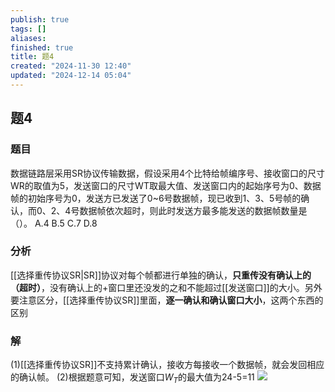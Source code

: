 ```yaml
---
publish: true
tags: []
aliases: 
finished: true
title: 题4
created: "2024-11-30 12:40"
updated: "2024-12-14 05:04"
---
```

## 题4
### 题目
数据链路层采用SR协议传输数据，假设采用4个比特给帧编序号、接收窗口的尺寸WR的取值为5，发送窗口的尺寸WT取最大值、发送窗口内的起始序号为0、数据帧的初始序号为0，发送方已发送了0~6号数据帧，现已收到1、3、5号帧的确认，而0、2、4号数据帧依次超时，则此时发送方最多能发送的数据帧数量是（）。
A.4
B.5
C.7
D.8
### 分析
[[选择重传协议SR|SR]]协议对每个帧都进行单独的确认，**只重传没有确认上的（超时）**，没有确认上的+窗口里还没发的之和不能超过[[发送窗口]]的大小。另外要注意区分，[[选择重传协议SR]]里面，**逐一确认和确认窗口大小**，这两个东西的区别
### 解
(1)[[选择重传协议SR]]不支持累计确认，接收方每接收一个数据帧，就会发回相应的确认帧。
(2)根据题意可知，发送窗口$W_{T}$的最大值为24-5=11
![](https://img.hwenyi.tech/202411302232316.webp)
